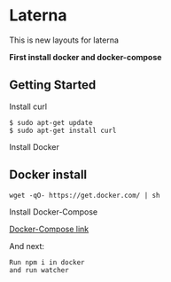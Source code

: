 # Laterna
This is new layouts for laterna

**First install docker and docker-compose**

## Getting Started

Install curl

```
$ sudo apt-get update
$ sudo apt-get install curl
```

Install Docker

## Docker install
```
wget -qO- https://get.docker.com/ | sh
```

Install Docker-Compose

[Docker-Compose link](https://docs.docker.com/compose/install/#install-compose)

And next:

```
Run npm i in docker
and run watcher
```

